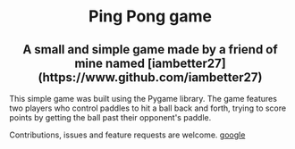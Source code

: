 
<h1 align="center">Ping Pong game</h1>
<h2 align="center">A small and simple game made by a friend of mine named [iambetter27](https://www.github.com/iambetter27)</h2>


This simple game was built using the Pygame library.
The game features two players who control paddles to hit a ball back and forth, trying to score points by getting the ball past their opponent's paddle. 

Contributions, issues and feature requests are welcome.
[google](https://www.google.com)
